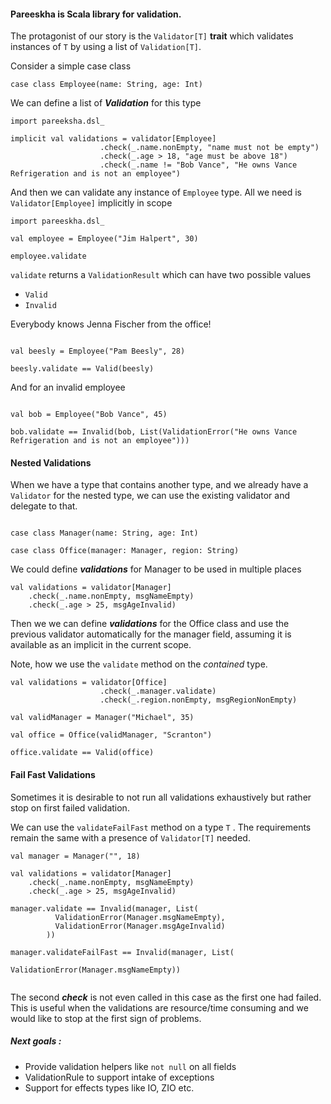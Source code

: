 #### Pareeskha is Scala library for validation.

The protagonist of our story is the `Validator[T]` **trait**  which validates instances of `T` by using 
a list of `Validation[T]`.   

Consider a simple case class
```
case class Employee(name: String, age: Int)

```

We can define a list of _**Validation**_ for this type 

```
import pareeksha.dsl_

implicit val validations = validator[Employee]
                    .check(_.name.nonEmpty, "name must not be empty")
                    .check(_.age > 18, "age must be above 18")
                    .check(_.name != "Bob Vance", "He owns Vance Refrigeration and is not an employee")
```

And then we can validate any instance of `Employee` type. All we need is  `Validator[Employee]` implicitly
in scope 

```
import pareeskha.dsl_

val employee = Employee("Jim Halpert", 30)

employee.validate

```

`validate` returns a `ValidationResult`  which can have two possible values

* `Valid`
* `Invalid`

Everybody knows Jenna Fischer from the office!

```

val beesly = Employee("Pam Beesly", 28)

beesly.validate == Valid(beesly)

```

And for an invalid employee

```

val bob = Employee("Bob Vance", 45)

bob.validate == Invalid(bob, List(ValidationError("He owns Vance Refrigeration and is not an employee")))

```

#### Nested Validations

When we have a type that contains another type, and we already have a `Validator` for the nested type, we can use the existing validator and delegate to that.

```

case class Manager(name: String, age: Int)

case class Office(manager: Manager, region: String)

```

We could define **_validations_** for Manager to be used in multiple places

```
val validations = validator[Manager]
    .check(_.name.nonEmpty, msgNameEmpty)
    .check(_.age > 25, msgAgeInvalid)
```

Then we we can define **_validations_** for the Office class and use the previous validator 
automatically for the manager field, assuming it is available as an implicit in the current scope. 

Note, how we use the `validate` method on the _contained_ type.

```
val validations = validator[Office]
                    .check(_.manager.validate)
                    .check(_.region.nonEmpty, msgRegionNonEmpty)

val validManager = Manager("Michael", 35)

val office = Office(validManager, "Scranton")

office.validate == Valid(office)

```

#### Fail Fast Validations

Sometimes it is desirable to not run all validations exhaustively but rather stop on first failed validation.

We can use the `validateFailFast` method on a type `T` . The requirements remain the same with a presence of `Validator[T]` needed.

```
val manager = Manager("", 18)

val validations = validator[Manager]
    .check(_.name.nonEmpty, msgNameEmpty)
    .check(_.age > 25, msgAgeInvalid)
    
manager.validate == Invalid(manager, List(
          ValidationError(Manager.msgNameEmpty),
          ValidationError(Manager.msgAgeInvalid)
        ))    

manager.validateFailFast == Invalid(manager, List(
                                      ValidationError(Manager.msgNameEmpty))
                                      
``` 

The second **_check_** is not even called in this case as the first one had failed. This is useful when 
the validations are resource/time consuming and we would like to stop at the first sign of problems.

##### Next goals :

* Provide validation helpers like `not null` on all fields
* ValidationRule to support intake of exceptions
* Support for effects types like IO, ZIO etc. 
